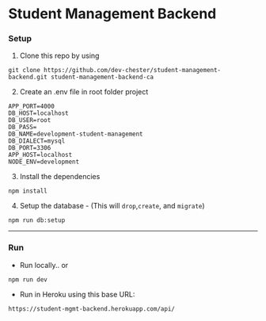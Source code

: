 # Student Management Backend

### Setup
 
 1. Clone this repo by using
 
 ```
 git clone https://github.com/dev-chester/student-management-backend.git student-management-backend-ca
 ```
 
 
 2. Create an .env file in root folder project
 
 ```
 APP_PORT=4000
 DB_HOST=localhost
 DB_USER=root
 DB_PASS=
 DB_NAME=development-student-management
 DB_DIALECT=mysql
 DB_PORT=3306
 APP_HOST=localhost
 NODE_ENV=development
 ```
 
 3. Install the dependencies
 
 ```
 npm install
 ```
 
 4. Setup the database - (This will ``drop``,``create``, and ``migrate``)
 
 ```
 npm run db:setup
 ```
 ---
 ### Run
 
 - Run locally.. or
 
 ```
 npm run dev
 ```
 

 - Run in Heroku using this base URL:
 ```
 https://student-mgmt-backend.herokuapp.com/api/
 ```
